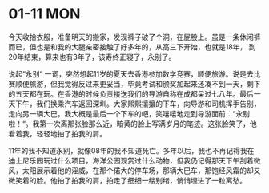 # 01-11 MON



今天收拾衣服，准备明天的搬家，发现裤子破了个洞，在屁股上。虽是一条休闲裤而已，但也是和我的大腿亲密接触了好多年的，从高三下开始，也就是18年， 到20年结束，算来也有3年了，该寿终正寝了，永别了。

说起“永别“ 一词，突然想起11岁的夏天去香港参加数学竞赛，顺便旅游。说是去比赛顺便旅游，但我觉得反过来更妥当，毕竟考试和颁奖加起来还凑不到一天，剩下的五天都在玩。在香港的时候负责接送我们的导游自称在成都呆过七八年。最后一天下午，我们换乘汽车返回深圳。大家熙熙攘攘的下车，向导游和司机挥手告别，走向另一辆大巴。我大概是最后一个下车的吧，笑嘻嘻地走到导游面前：“永别啦！“。我第一次离那张脸那么近，暗黄的脸上写满岁月的笔迹。这张脸笑了，他看着我，轻轻地拍了拍我的肩。

11年的我不知道永别，就像08年的我不知道死亡。多年以后，我也不再记得我在迪士尼乐园玩过什么项目，海洋公园观赏过什么动物，但我仍记得那天下午刮着微风，太阳展示着他的淫威，在那个偌大的停车场，那辆大巴车，那饱经风霜的却又微笑着的脸。他拍了拍我的肩，拍走了细细一缕别绪，悄悄埋进了一粒离愁。
